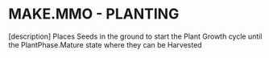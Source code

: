 # MAKE.MMO - PLANTING

[description]
Places Seeds in the ground to start the Plant Growth cycle until the PlantPhase.Mature state where they can be Harvested
